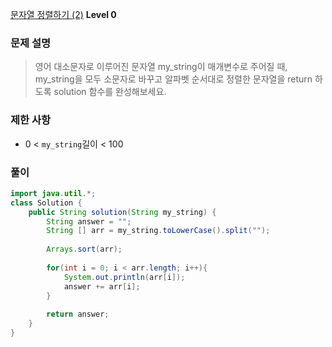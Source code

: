 [문자열 정렬하기 (2)](https://school.programmers.co.kr/learn/courses/30/lessons/120911) **Level 0** 
### 문제 설명
>  영어 대소문자로 이루어진 문자열 my_string이 매개변수로 주어질 때, \
>  my_string을 모두 소문자로 바꾸고 알파벳 순서대로 정렬한 문자열을 return 하도록 solution 함수를 완성해보세요.
>  
### 제한 사항
- 0 < `my_string`길이 < 100

### 풀이
```java
import java.util.*;
class Solution {
    public String solution(String my_string) {
        String answer = "";
        String [] arr = my_string.toLowerCase().split("");
        
        Arrays.sort(arr);
        
        for(int i = 0; i < arr.length; i++){
            System.out.println(arr[i]);
            answer += arr[i];
        }
        
        return answer;
    }
}
```
